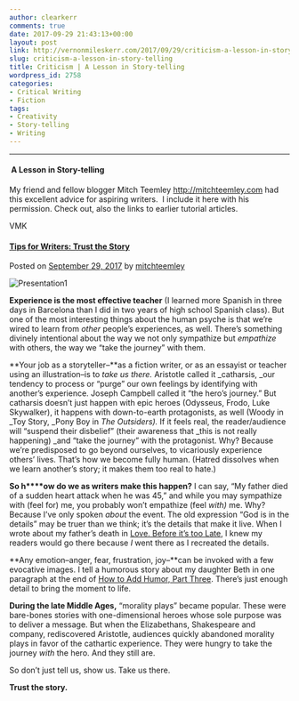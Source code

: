 ```yaml
---
author: clearkerr
comments: true
date: 2017-09-29 21:43:13+00:00
layout: post
link: http://vernonmileskerr.com/2017/09/29/criticism-a-lesson-in-story-telling/
slug: criticism-a-lesson-in-story-telling
title: Criticism | A Lesson in Story-telling
wordpress_id: 2758
categories:
- Critical Writing
- Fiction
tags:
- Creativity
- Story-telling
- Writing
---
```


* * *





####  A Lesson in Story-telling


My friend and fellow blogger Mitch Teemley http://mitchteemley.com had this excellent advice for aspiring writers.  I include it here with his permission. Check out, also the links to earlier tutorial articles.

VMK




#### [Tips for Writers: Trust the Story](https://mitchteemley.com/2017/09/29/tips-for-writers-trust-the-story/)




Posted on [September 29, 2017](https://mitchteemley.com/2017/09/29/tips-for-writers-trust-the-story/) by [mitchteemley](https://mitchteemley.com/author/mitchteemley/)






![Presentation1](https://mitchteemley.files.wordpress.com/2017/09/presentation15.jpg?w=544&h=408)

**Experience is the most effective teacher** (I learned more Spanish in three days in Barcelona than I did in two years of high school Spanish class). But one of the most interesting things about the human psyche is that we’re wired to learn from _other_ people’s experiences, as well. There’s something divinely intentional about the way we not only sympathize but _empathize_ with others, the way we “take the journey” with them.

**Your job as a storyteller–**as a fiction writer, or as an essayist or teacher using an illustration–is to _take us there._ Aristotle called it _catharsis, _our tendency to process or “purge” our own feelings by identifying with another’s experience. Joseph Campbell called it “the hero’s journey.” But catharsis doesn’t just happen with epic heroes (Odysseus, Frodo, Luke Skywalker), it happens with down-to-earth protagonists, as well (Woody in _Toy Story, _Pony Boy in _The Outsiders)._ If it feels real, the reader/audience will “suspend their disbelief” (their awareness that _this is not really happening) _and “take the journey” with the protagonist. Why? Because we’re predisposed to go beyond ourselves, to vicariously experience others’ lives. That’s how we become fully human. (Hatred dissolves when we learn another’s story; it makes them too real to hate.)

**So h****ow do we as writers make this happen?** I can say, “My father died of a sudden heart attack when he was 45,” and while you may sympathize with (feel for) me, you probably won’t empathize (feel _with)_ me. Why? Because I’ve only spoken _about_ the event. The old expression “God is in the details” may be truer than we think; it’s the details that make it live. When I wrote about my father’s death in [Love. Before it’s too Late](https://mitchteemley.com/2015/07/20/love-before-its-too-late/), I knew my readers would go there because _I_ went there as I recreated the details.

**Any emotion–anger, fear, frustration, joy–**can be invoked with a few evocative images. I tell a humorous story about my daughter Beth in one paragraph at the end of [How to Add Humor, Part Three](https://mitchteemley.com/2014/09/29/how-to-be-funny-part-three/). There’s just enough detail to bring the moment to life.

**During the late Middle Ages,** “morality plays” became popular. These were bare-bones stories with one-dimensional heroes whose sole purpose was to deliver a message. But when the Elizabethans, Shakespeare and company, rediscovered Aristotle, audiences quickly abandoned morality plays in favor of the cathartic experience. They were hungry to take the journey _with_ the hero. And they still are.

So don’t just tell us, show us. Take us there.

**Trust the story.**


